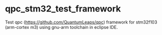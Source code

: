 # qpc_stm32_test_framework
Test qpc (https://github.com/QuantumLeaps/qpc) framework for stm32f103 (arm-cortex m3) using gnu-arm toolchain in eclipse IDE.
